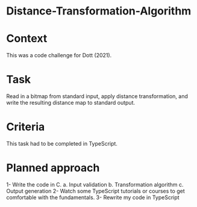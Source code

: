 # Distance-Transformation-Algorithm

# Context
This was a code challenge for Dott (2021).

# Task
Read in a bitmap from standard input, apply distance transformation, and write the resulting distance map to standard output.

# Criteria
This task had to be completed in TypeScript.

# Planned approach
1- Write the code in C.
  a. Input validation
  b. Transformation algorithm
  c. Output generation
2- Watch some TypeScript tutorials or courses to get comfortable with the fundamentals.
3- Rewrite my code in TypeScript
